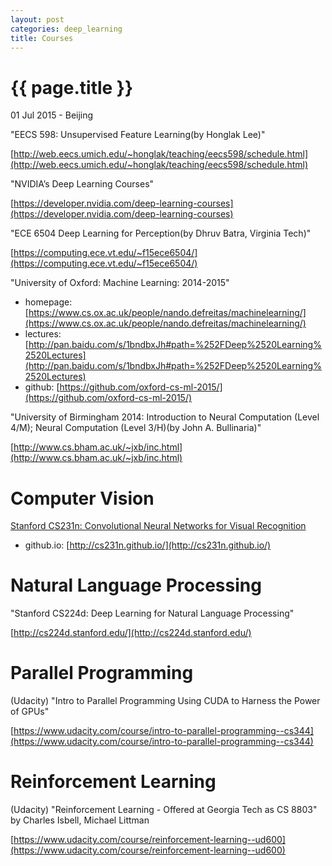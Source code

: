 ```yaml
---
layout: post
categories: deep_learning
title: Courses
---
```


{{ page.title }}
================

<p class="meta">01 Jul 2015 - Beijing</p>

"EECS 598: Unsupervised Feature Learning(by Honglak Lee)"

[http://web.eecs.umich.edu/~honglak/teaching/eecs598/schedule.html](http://web.eecs.umich.edu/~honglak/teaching/eecs598/schedule.html)

"NVIDIA’s Deep Learning Courses"

[https://developer.nvidia.com/deep-learning-courses](https://developer.nvidia.com/deep-learning-courses)

"ECE 6504 Deep Learning for Perception(by Dhruv Batra, Virginia Tech)"

[https://computing.ece.vt.edu/~f15ece6504/](https://computing.ece.vt.edu/~f15ece6504/)

"University of Oxford: Machine Learning: 2014-2015"

- homepage: [https://www.cs.ox.ac.uk/people/nando.defreitas/machinelearning/](https://www.cs.ox.ac.uk/people/nando.defreitas/machinelearning/)
- lectures: [http://pan.baidu.com/s/1bndbxJh#path=%252FDeep%2520Learning%2520Lectures](http://pan.baidu.com/s/1bndbxJh#path=%252FDeep%2520Learning%2520Lectures)
- github: [https://github.com/oxford-cs-ml-2015/](https://github.com/oxford-cs-ml-2015/)

"University of Birmingham 2014: Introduction to Neural Computation (Level 4/M); Neural Computation (Level 3/H)(by John A. Bullinaria)"

[http://www.cs.bham.ac.uk/~jxb/inc.html](http://www.cs.bham.ac.uk/~jxb/inc.html)

# Computer Vision

[Stanford CS231n: Convolutional Neural Networks for Visual Recognition](http://cs231n.stanford.edu/)

- github.io: [http://cs231n.github.io/](http://cs231n.github.io/)

# Natural Language Processing

"Stanford CS224d: Deep Learning for Natural Language Processing"

[http://cs224d.stanford.edu/](http://cs224d.stanford.edu/)

# Parallel Programming

(Udacity) "Intro to Parallel Programming Using CUDA to Harness the Power of GPUs"

[https://www.udacity.com/course/intro-to-parallel-programming--cs344](https://www.udacity.com/course/intro-to-parallel-programming--cs344)

# Reinforcement Learning

(Udacity) "Reinforcement Learning - Offered at Georgia Tech as CS 8803" by Charles Isbell, Michael Littman

[https://www.udacity.com/course/reinforcement-learning--ud600](https://www.udacity.com/course/reinforcement-learning--ud600)
